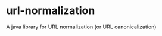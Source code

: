 url-normalization
=================

A java library for URL normalization (or URL canonicalization) 